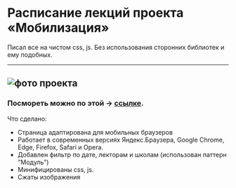 # Расписание лекций проекта «Мобилизация»

Писал все на чистом css, js. Без использования сторонних библиотек и ему подобных.
***
![фото проекта](http://upload.akusherstvo.ru/image1282191.jpg "Фото проекта")
---

### Посмореть можно по этой  -> [ссылке](http://alfimois.me/y-l-1/).

Что сделано:

 * Страница адаптирована для мобильных браузеров
 * Работает в современных версиях Яндекс.Браузера, Google Chrome, Edge, Firefox, Safari и Opera.
 * Добавлен фильтр по дате, лекторам и школам (использован паттерн "Модуль")
 * Минифицированы css, js.
 * Сжаты изображения




